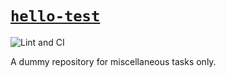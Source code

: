 # [`hello-test`](#hello-test)

![Lint and CI](https://github.com/elsdes3/hello-test/workflows/CI/badge.svg)

A dummy repository for miscellaneous tasks only.
